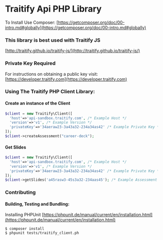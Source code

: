 Traitify Api PHP Library
===============
To Install Use Composer:
[https://getcomposer.org/doc/00-intro.md#globally](https://getcomposer.org/doc/00-intro.md#globally)

### This library is best used with Traitify JS
[http://traitify.github.io/traitify-js/](http://traitify.github.io/traitify-js/)

### Private Key Required
For instructions on obtaining a public key visit:
[https://developer.traitify.com](https://developer.traitify.com)

### Using The Traitify PHP Client Library:
#### Create an instance of the Client
```PHP
$client = new Traitify\Client([
  'host'=>'api-sandbox.traitify.com', /* Example Host */ 
  'version'=>'v1', /* Example Version */
  'privateKey'=>'34aeraw23-3a43a32-234a34as42' /* Example Private Key */
]);
$client->createAssessment("career-deck");
```

#### Get Slides
```PHP
$client = new Traitify\Client([
  'host'=>'api-sandbox.traitify.com', /* Example Host */ 
  'version'=>'v1', /* Example Version */
  'privateKey'=>'34aeraw23-3a43a32-234a34as42' /* Example Private Key */
]);
$client->getSlides('a45rasw3-45s3a32-234aas45'); /* Example Assessment Id */
```

### Contributing 
#### Building, Testing and Bundling:
Installing PHPUnit
[https://phpunit.de/manual/current/en/installation.html](https://phpunit.de/manual/current/en/installation.html)

```Shell
$ composer install
$ phpunit tests/traitify_client.ph
```
